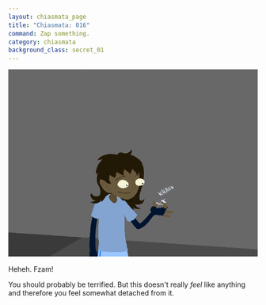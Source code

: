 ```yaml
---
layout: chiasmata_page
title: "Chiasmata: 016"
command: Zap something.
category: chiasmata
background_class: secret_01
---
```


![016](/chiasmata/images/narrative/015.png)

Heheh. Fzam!

You should probably be terrified. But this doesn't really *feel* like anything and therefore you feel somewhat detached from it.